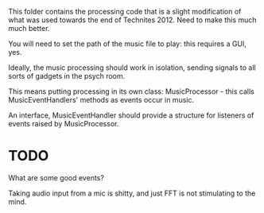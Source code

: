 This folder contains the processing code that is a slight modification of
what was used towards the end of Technites 2012. Need to make this much much better.

You will need to set the path of the music file to play: this requires a GUI, yes.

Ideally, the music processing should work in isolation, sending signals to all sorts
of gadgets in the psych room.

This means putting processing in its own class: MusicProcessor - this calls
MusicEventHandlers' methods as events occur in music.

An interface, MusicEventHandler should provide a structure for listeners of events
raised by MusicProcessor.

TODO
====
What are some good events?

Taking audio input from a mic is shitty, and just FFT is not stimulating to the mind.
